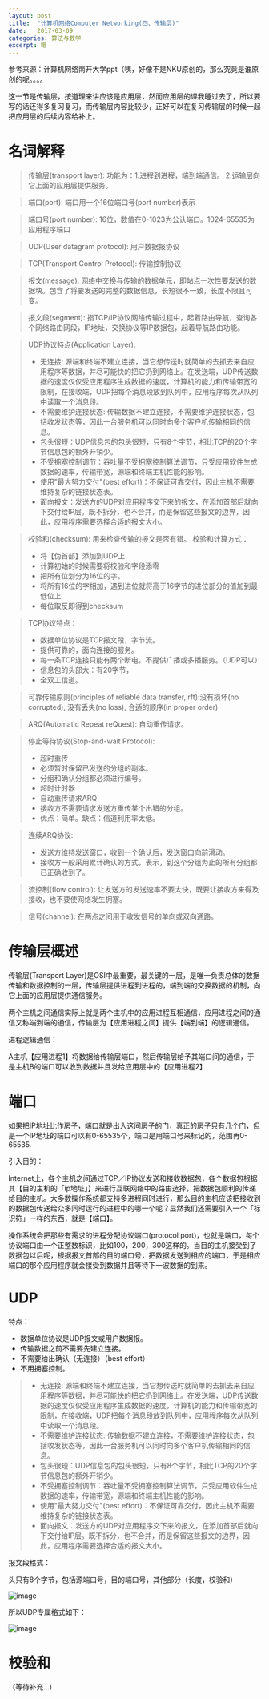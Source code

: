 ```yaml
---
layout: post
title:  "计算机网络Computer Networking(四、传输层)"
date:   2017-03-09
categories: 算法与数学
excerpt: 嗯
---
```


参考来源：计算机网络南开大学ppt（咦，好像不是NKU原创的，那么究竟是谁原创的呢。。。。

这一节是传输层，按道理来讲应该是应用层，然而应用层的课我睡过去了，所以要写的话还得多复习复习，而传输层内容比较少，正好可以在复习传输层的时候一起把应用层的后续内容给补上。

# 名词解释

> 传输层(transport layer): 功能为：1.进程到进程，端到端通信。 2.运输层向它上面的应用层提供服务。     

> 端口(port): 端口用一个16位端口号(port number)表示

> 端口号(port number): 16位，数值在0-1023为公认端口。1024-65535为应用程序端口

> UDP(User datagram protocol): 用户数据报协议

> TCP(Transport Control Protocol): 传输控制协议

> 报文(message): 网络中交换与传输的数据单元，即站点一次性要发送的数据块。包含了将要发送的完整的数据信息，长短很不一致，长度不限且可变。

> 报文段(segment): 指TCP/IP协议网络传输过程中，起着路由导航，查询各个网络路由网段，IP地址，交换协议等IP数据包，起着导航路由功能。

> UDP协议特点(Application Layer):
> * 无连接: 源端和终端不建立连接，当它想传送时就简单的去抓去来自应用程序等数据，并尽可能快的把它扔到网络上。在发送端，UDP传送数据的速度仅仅受应用程序生成数据的速度，计算机的能力和传输带宽的限制，在接收端，UDP把每个消息段放到队列中，应用程序每次从队列中读取一个消息段。
> * 不需要维护连接状态: 传输数据不建立连接，不需要维护连接状态，包括收发状态等，因此一台服务机可以同时向多个客户机传输相同的信息。
> * 包头很短：UDP信息包的包头很短，只有8个字节，相比TCP的20个字节信息包的额外开销少。
> * 不受拥塞控制调节：吞吐量不受拥塞控制算法调节，只受应用软件生成数据的速率，传输带宽，源端和终端主机性能的影响。
> * 使用"最大努力交付"(best effort)：不保证可靠交付，因此主机不需要维持复杂的链接状态表。
> * 面向报文：发送方的UDP对应用程序交下来的报文，在添加首部后就向下交付给IP层。既不拆分，也不合并，而是保留这些报文的边界，因此，应用程序需要选择合适的报文大小。

> 校验和(checksum): 用来检查传输的报文是否有错。
> 校验和计算方式：
> * 将【伪首部】添加到UDP上
> * 计算初始的时候需要将校验和字段添零
> * 把所有位划分为16位的字。
> * 将所有16位的字相加，遇到进位就将高于16字节的进位部分的值加到最低位上
> * 每位取反即得到checksum

> TCP协议特点：
> * 数据单位协议是TCP报文段，字节流。
> * 提供可靠的，面向连接的服务。
> * 每一条TCP连接只能有两个断电，不提供广播或多播服务。（UDP可以）
> * 信息包的头部大：有20字节，
> * 全双工信道。

> 可靠传输原则(principles of reliable data transfer, rft):没有损坏(no corrupted), 没有丢失(no loss), 合适的顺序(in proper order)

> ARQ(Automatic Repeat reQuest): 自动重传请求。

> 停止等待协议(Stop-and-wait Protocol): 
> * 超时重传
> * 必须暂时保留已发送的分组的副本。
> * 分组和确认分组都必须进行编号。
> * 超时计时器
> * 自动重传请求ARQ
> * 接收方不需要请求发送方重传某个出错的分组。
> * 优点：简单。缺点：信道利用率太低。

> 连续ARQ协议:
> * 发送方维持发送窗口，收到一个确认后，发送窗口向前滑动。
> * 接收方一般采用累计确认的方式，表示，到这个分组为止的所有分组都已正确收到了。


> 流控制(flow control): 让发送方的发送速率不要太快，既要让接收方来得及接收，也不要使网络发生拥塞。

> 信号(channel): 在两点之间用于收发信号的单向或双向通路。

# 传输层概述

传输层(Transport Layer)是OSI中最重要，最关键的一层，是唯一负责总体的数据传输和数据控制的一层，传输层提供进程到进程的，端到端的交换数据的机制，向它上面的应用层提供通信服务。

两个主机之间通信实际上就是两个主机中的应用进程互相通信，应用进程之间的通信又称端到端的通信，传输层为【应用进程之间】提供【端到端】的逻辑通信。

进程逻辑通信：

A主机【应用进程1】将数据给传输层端口，然后传输层给予其端口间的通信，于是主机B的端口可以收到数据并且发给应用层中的【应用进程2】

# 端口

如果把IP地址比作房子，端口就是出入这间房子的门，真正的房子只有几个门，但是一个IP地址的端口可以有0-65535个，端口是用端口号来标记的，范围再0-65535.

引入目的：

Internet上，各个主机之间通过TCP／IP协议发送和接收数据包，各个数据包根据其【目的主机的「ip地址」】来进行互联网络中的路由选择，把数据包顺利的传递给目的主机。大多数操作系统都支持多进程同时进行，那么目的主机应该把接收到的数据包传送给众多同时运行的进程中的哪一个呢？显然我们还需要引入一个「标识符」一样的东西，就是【端口】。

操作系统会把那些有需求的进程分配协议端口(protocol port)，也就是端口，每个协议端口由一个正整数标识，比如100，200，300这样的。当目的主机接受到了数据包以后呢，根据报文首部的目的端口号，把数据发送到相应的端口，于是相应端口的那个应用程序就会接受到数据并且等待下一波数据的到来。

# UDP

特点：

* 数据单位协议是UDP报文或用户数据报。
* 传输数据之前不需要先建立连接。
* 不需要给出确认（无连接）（best effort）
* 不用拥塞控制。

> * 无连接: 源端和终端不建立连接，当它想传送时就简单的去抓去来自应用程序等数据，并尽可能快的把它扔到网络上。在发送端，UDP传送数据的速度仅仅受应用程序生成数据的速度，计算机的能力和传输带宽的限制，在接收端，UDP把每个消息段放到队列中，应用程序每次从队列中读取一个消息段。
> * 不需要维护连接状态: 传输数据不建立连接，不需要维护连接状态，包括收发状态等，因此一台服务机可以同时向多个客户机传输相同的信息。
> * 包头很短：UDP信息包的包头很短，只有8个字节，相比TCP的20个字节信息包的额外开销少。
> * 不受拥塞控制调节：吞吐量不受拥塞控制算法调节，只受应用软件生成数据的速率，传输带宽，源端和终端主机性能的影响。
> * 使用"最大努力交付"(best effort)：不保证可靠交付，因此主机不需要维持复杂的链接状态表。
> * 面向报文：发送方的UDP对应用程序交下来的报文，在添加首部后就向下交付给IP层。既不拆分，也不合并，而是保留这些报文的边界，因此，应用程序需要选择合适的报文大小。

报文段格式：

头只有8个字节，包括源端口号，目的端口号，其他部分（长度，校验和）

![image](http://i1.piimg.com/1949/46271b4699046843.png)

所以UDP专属格式如下：

![image](http://p1.bpimg.com/1949/94df59dc0fc5b00a.png)

# 校验和

（等待补充...)